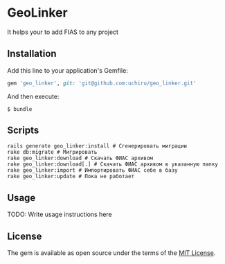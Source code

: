 # GeoLinker

It helps your to add FIAS to any project

## Installation

Add this line to your application's Gemfile:

```ruby
gem 'geo_linker', git: 'git@github.com:uchiru/geo_linker.git'
```

And then execute:

    $ bundle

## Scripts

```shell
rails generate geo_linker:install # Сгенерировать миграции
rake db:migrate # Мигрировать
rake geo_linker:download # Скачать ФИАС архивом
rake geo_linker:download[.] # Скачать ФИАС архивом в указанную папку
rake geo_linker:import # Импортировать ФИАС себе в базу
rake geo_linker:update # Пока не работает
```
## Usage

TODO: Write usage instructions here

## License

The gem is available as open source under the terms of the [MIT License](http://opensource.org/licenses/MIT).

